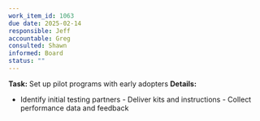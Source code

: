 ```yaml
---
work_item_id: 1063
due date: 2025-02-14
responsible: Jeff
accountable: Greg
consulted: Shawn
informed: Board
status: ""
---
```


**Task:** Set up pilot programs with early adopters
**Details:**
- Identify initial testing partners - Deliver kits and instructions - Collect performance data and feedback
